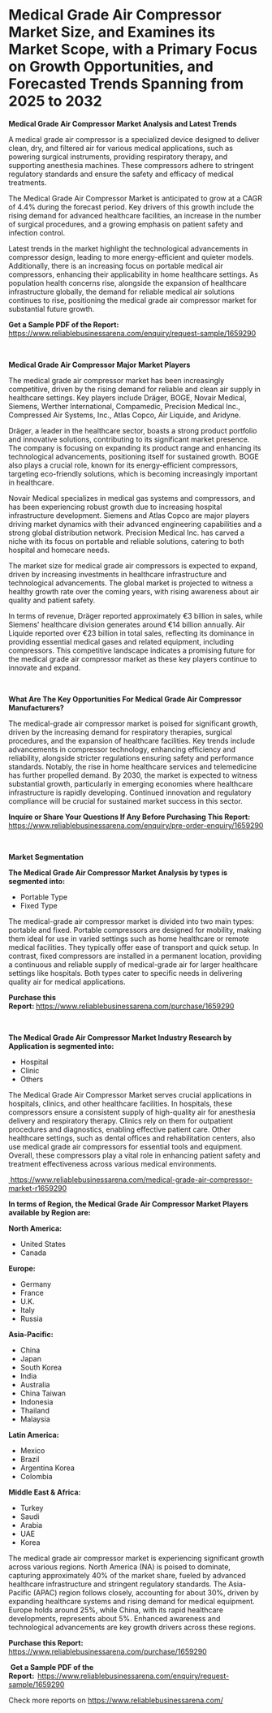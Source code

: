 <p><h1>Medical Grade Air Compressor Market Size, and Examines its Market Scope, with a Primary Focus on Growth Opportunities, and Forecasted Trends Spanning from 2025 to 2032</h1></p><p><strong>Medical Grade Air Compressor Market Analysis and Latest Trends</strong></p>
<p><p>A medical grade air compressor is a specialized device designed to deliver clean, dry, and filtered air for various medical applications, such as powering surgical instruments, providing respiratory therapy, and supporting anesthesia machines. These compressors adhere to stringent regulatory standards and ensure the safety and efficacy of medical treatments.</p><p>The Medical Grade Air Compressor Market is anticipated to grow at a CAGR of 4.4% during the forecast period. Key drivers of this growth include the rising demand for advanced healthcare facilities, an increase in the number of surgical procedures, and a growing emphasis on patient safety and infection control. </p><p>Latest trends in the market highlight the technological advancements in compressor design, leading to more energy-efficient and quieter models. Additionally, there is an increasing focus on portable medical air compressors, enhancing their applicability in home healthcare settings. As population health concerns rise, alongside the expansion of healthcare infrastructure globally, the demand for reliable medical air solutions continues to rise, positioning the medical grade air compressor market for substantial future growth.</p></p>
<p><strong>Get a Sample PDF of the Report:&nbsp;</strong> <a href="https://www.reliablebusinessarena.com/enquiry/request-sample/1659290?utm_campaign=3101&utm_medium=2&utm_source=Github&utm_content=ia&utm_term=23032025&utm_id=medical-grade-air-compressor">https://www.reliablebusinessarena.com/enquiry/request-sample/1659290</a></p>
<p>&nbsp;</p>
<p><strong>Medical Grade Air Compressor Major Market Players</strong></p>
<p><p>The medical grade air compressor market has been increasingly competitive, driven by the rising demand for reliable and clean air supply in healthcare settings. Key players include Dräger, BOGE, Novair Medical, Siemens, Werther International, Compamedic, Precision Medical Inc., Compressed Air Systems, Inc., Atlas Copco, Air Liquide, and Aridyne.</p><p>Dräger, a leader in the healthcare sector, boasts a strong product portfolio and innovative solutions, contributing to its significant market presence. The company is focusing on expanding its product range and enhancing its technological advancements, positioning itself for sustained growth. BOGE also plays a crucial role, known for its energy-efficient compressors, targeting eco-friendly solutions, which is becoming increasingly important in healthcare.</p><p>Novair Medical specializes in medical gas systems and compressors, and has been experiencing robust growth due to increasing hospital infrastructure development. Siemens and Atlas Copco are major players driving market dynamics with their advanced engineering capabilities and a strong global distribution network. Precision Medical Inc. has carved a niche with its focus on portable and reliable solutions, catering to both hospital and homecare needs.</p><p>The market size for medical grade air compressors is expected to expand, driven by increasing investments in healthcare infrastructure and technological advancements. The global market is projected to witness a healthy growth rate over the coming years, with rising awareness about air quality and patient safety.</p><p>In terms of revenue, Dräger reported approximately €3 billion in sales, while Siemens' healthcare division generates around €14 billion annually. Air Liquide reported over €23 billion in total sales, reflecting its dominance in providing essential medical gases and related equipment, including compressors. This competitive landscape indicates a promising future for the medical grade air compressor market as these key players continue to innovate and expand.</p></p>
<p>&nbsp;</p>
<p><strong>What Are The Key Opportunities For Medical Grade Air Compressor Manufacturers?</strong></p>
<p><p>The medical-grade air compressor market is poised for significant growth, driven by the increasing demand for respiratory therapies, surgical procedures, and the expansion of healthcare facilities. Key trends include advancements in compressor technology, enhancing efficiency and reliability, alongside stricter regulations ensuring safety and performance standards. Notably, the rise in home healthcare services and telemedicine has further propelled demand. By 2030, the market is expected to witness substantial growth, particularly in emerging economies where healthcare infrastructure is rapidly developing. Continued innovation and regulatory compliance will be crucial for sustained market success in this sector.</p></p>
<p><strong>Inquire or Share Your Questions If Any Before Purchasing This Report:</strong> <a href="https://www.reliablebusinessarena.com/enquiry/pre-order-enquiry/1659290?utm_campaign=3101&utm_medium=2&utm_source=Github&utm_content=ia&utm_term=23032025&utm_id=medical-grade-air-compressor">https://www.reliablebusinessarena.com/enquiry/pre-order-enquiry/1659290</a></p>
<p>&nbsp;</p>
<p><strong>Market Segmentation</strong></p>
<p><strong>The Medical Grade Air Compressor Market Analysis by types is segmented into:</strong></p>
<p><ul><li>Portable Type</li><li>Fixed Type</li></ul></p>
<p><p>The medical-grade air compressor market is divided into two main types: portable and fixed. Portable compressors are designed for mobility, making them ideal for use in varied settings such as home healthcare or remote medical facilities. They typically offer ease of transport and quick setup. In contrast, fixed compressors are installed in a permanent location, providing a continuous and reliable supply of medical-grade air for larger healthcare settings like hospitals. Both types cater to specific needs in delivering quality air for medical applications.</p></p>
<p><strong>Purchase this Report:&nbsp;</strong><a href="https://www.reliablebusinessarena.com/purchase/1659290?utm_campaign=3101&utm_medium=2&utm_source=Github&utm_content=ia&utm_term=23032025&utm_id=medical-grade-air-compressor">https://www.reliablebusinessarena.com/purchase/1659290</a></p>
<p>&nbsp;</p>
<p><strong>The Medical Grade Air Compressor Market Industry Research by Application is segmented into:</strong></p>
<p><ul><li>Hospital</li><li>Clinic</li><li>Others</li></ul></p>
<p><p>The Medical Grade Air Compressor Market serves crucial applications in hospitals, clinics, and other healthcare facilities. In hospitals, these compressors ensure a consistent supply of high-quality air for anesthesia delivery and respiratory therapy. Clinics rely on them for outpatient procedures and diagnostics, enabling effective patient care. Other healthcare settings, such as dental offices and rehabilitation centers, also use medical grade air compressors for essential tools and equipment. Overall, these compressors play a vital role in enhancing patient safety and treatment effectiveness across various medical environments.</p></p>
<p><a href="https://www.reliablebusinessarena.com/medical-grade-air-compressor-market-r1659290?utm_campaign=3101&utm_medium=2&utm_source=Github&utm_content=ia&utm_term=23032025&utm_id=medical-grade-air-compressor">&nbsp;https://www.reliablebusinessarena.com/medical-grade-air-compressor-market-r1659290</a></p>
<p><strong>In terms of Region, the Medical Grade Air Compressor Market Players available by Region are:</strong></p>
<p>
    <p> <strong> North America: </strong>
        <ul>
            <li>United States</li>
            <li>Canada</li>
        </ul>
        </p> 
    <p> <strong> Europe: </strong>
        <ul>
            <li>Germany</li>
            <li>France</li>
            <li>U.K.</li>
            <li>Italy</li>
            <li>Russia</li>
        </ul>
        </p> 
    <p> <strong> Asia-Pacific: </strong>
        <ul>
            <li>China</li>
            <li>Japan</li>
            <li>South Korea</li>
            <li>India</li>
            <li>Australia</li>
            <li>China Taiwan</li>
            <li>Indonesia</li>
            <li>Thailand</li>
            <li>Malaysia</li>
        </ul>
        </p> 
    <p> <strong> Latin America: </strong>
        <ul>
            <li>Mexico</li>
            <li>Brazil</li>
            <li>Argentina Korea</li>
            <li>Colombia</li>
        </ul>
        </p> 
    <p> <strong> Middle East & Africa: </strong>
        <ul>
            <li>Turkey</li>
            <li>Saudi</li>
            <li>Arabia</li>
            <li>UAE</li>
            <li>Korea</li>
        </ul>
    </p>
    </p>
<p><p>The medical grade air compressor market is experiencing significant growth across various regions. North America (NA) is poised to dominate, capturing approximately 40% of the market share, fueled by advanced healthcare infrastructure and stringent regulatory standards. The Asia-Pacific (APAC) region follows closely, accounting for about 30%, driven by expanding healthcare systems and rising demand for medical equipment. Europe holds around 25%, while China, with its rapid healthcare developments, represents about 5%. Enhanced awareness and technological advancements are key growth drivers across these regions.</p></p>
<p><strong>Purchase this Report: </strong><a href="https://www.reliablebusinessarena.com/purchase/1659290?utm_campaign=3101&utm_medium=2&utm_source=Github&utm_content=ia&utm_term=23032025&utm_id=medical-grade-air-compressor">https://www.reliablebusinessarena.com/purchase/1659290</a></p>
<p>&nbsp;<strong>Get a Sample PDF of the Report:&nbsp;&nbsp;</strong><a href="https://www.reliablebusinessarena.com/enquiry/request-sample/1659290?utm_campaign=3101&utm_medium=2&utm_source=Github&utm_content=ia&utm_term=23032025&utm_id=medical-grade-air-compressor">https://www.reliablebusinessarena.com/enquiry/request-sample/1659290</a></p>
<p><strong></strong></p>
<p>Check more reports on <a href="https://www.reliablebusinessarena.com/?utm_campaign=3101&utm_medium=2&utm_source=Github&utm_content=ia&utm_term=23032025&utm_id=medical-grade-air-compressor">https://www.reliablebusinessarena.com/</a></p>
